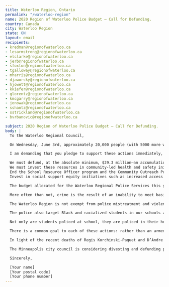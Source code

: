 ```yaml
---
title: Waterloo Region, Ontario
permalink: "/waterloo-region"
name: 2020 Region of Waterloo Police Budget — Call for Defunding.
country: Canada
city: Waterloo Region
state: ON
layout: email
recipients:
- kredman@regionofwaterloo.ca
- lesarmstrong@regionofwaterloo.ca
- elclarke@regionofwaterloo.ca
- jerb@regionofwaterloo.ca
- sfoxton@regionofwaterloo.ca
- tgalloway@regionofwaterloo.ca
- mharris@regionofwaterloo.ca
- djaworsky@regionofwaterloo.ca
- hjowett@regionofwaterloo.ca
- kkiefer@regionofwaterloo.ca
- glorentz@regionofwaterloo.ca
- kmcgarry@regionofwaterloo.ca
- jonowak@regionofwaterloo.ca
- sshantz@regionofwaterloo.ca
- sstrickland@regionofwaterloo.ca
- bvrbanovic@regionofwaterloo.ca

subject: 2020 Region of Waterloo Police Budget — Call for Defunding.
body: |
  To the Waterloo Regional Council,

  On Wednesday, June 3rd, approximately 20,000 people (with 5000 more watching on a livestream) marched with local Black activists and organizers in solidarity with the Black Lives Matter movement. This was to recognize the deaths, systemic violence, and racial injustices faced by Black and Indigenous people everywhere. Marching creates visibility, and marching makes voices heard, but marching does not solve the underlying issues. Meaningful and purposive action must be taken.

  I am demanding that you pledge to support these actions immediately, towards divesting from the Waterloo Regional Police Services:

  We must defund, at the absolute minimum, $29.3 million—an accumulation of the past 3 years’ worth of WRPS budget increases. Last year, even city council noted this is [weighing down the Regional budget](https://kitchener.ctvnews.ca/region-of-waterloo-mulls-over-budget-weighed-down-by-policing-costs-1.4726758).
  We must invest these resources in community-led health and safety initiatives instead of future investment into the WRPS.
  End the School Resource Officer program and the Community Outreach Program, and instead invest in education, increased mental health and social services, and a culturally-responsive curriculum.
  Invest in social support equity initiatives such as increased access to affordable housing, harm reduction services, accessible rehabilitation, conflict resolution services, reintegration services, and other vital community-based support systems.

  The budget allocated for the Waterloo Regional Police Services this year is $200,143,000—19.9% of the total $1,003,847,000 allocated for Regional Services. This is an increase of $10 million over 2019’s budget. This is more of our money that the Region has dedicated to Public Health ($40,588,000), Seniors Services ($39,981,000), Housing Services ($80,972,000), and the Library ($3,214,000) combined.

  More often than not, crime is the result of an inability to meet basic needs such as food, housing, healthcare, and financial security. Through redistributed police funding, we can help fund these services, and help those in need. We can provide more social housing, more employment opportunities, more food banks, more arts programs. We can remove barriers to these basic necessities.

  The Waterloo Region is not exempt from police mistreatment and violence towards poor, Black, and racialized people. In this region, people of African, Caribbean, and/or Black descent only make up 2-3% of the population. However, a study from 2016 showed that Black people were disproportionately carded or stopped by the WRPS at four times their share of the regional population. Street checks and carding are not only ineffective, they are also racist. When asked why this happens in Waterloo Region, Police Chief Bryan Larkin said he did not have a “definite answer.” This is willfully ignorant of how anti-Black racism runs deep within Larkin’s own ranks.

  The police also target Black and racialized students in our schools and communities. The School Resource Officer (SRO) program operates in all elementary and secondary schools across the Region. We stand with high school students in Black Student Unions and associations across the Waterloo Region School Board and the Waterloo Catholic District School Board, who report that they do not feel safe with police in their hallways and classrooms.

  Not only are students policed at school, they are policed in their homes and neighbourhoods. Youth as young as 11 years old in the Centreville Chicopee, Kingsdale, and Mill-Courtland neighbourhoods – all areas with a high percentage of Black, brown, and poor residents – are subjected to surveillance and social control through the City of Kitchener’s [Community Outreach Program](https://briarpatchmagazine.com/articles/view/covid-19-community-policing-kitchener-waterloo) (COP), which puts WRPS officers in direct contact with youth.

  There is a common goal to each of these actions: rather than an armed stranger, there are  people better suited to respond to the various crises in our community, people with the appropriate training, skills, expertise, and attitudes. These people should be better funded and supported institutionally to address those specific crises.

  In light of the recent deaths of Regis Korchinski-Paquet and D’Andre Cambpell at the hands of the police, as well as the deaths of Abdirahman Abdi, Duane Christian, Alexander Wettlaufer, Daniel Clause, and so many others in Canada, and the deaths of George Floyd, Breonna Taylor, Ahmaud Arbery, and Tony McDade in the United States, it is painfully clear that Black and Indigenous peoples in Canada face disproportionate police violence. [A study](https://www.pivotlegal.org/17_years_of_police_violence_in_canada) on police brutality in Canada found that between 2000 to 2017, there had been at least 460 deaths attributed to police violence, though only three murder charges were laid against police officers. Black people, who make up only 3.4 per cent of the population, consisted of 9% of these fatalities.

  The Minneapolis city council is considering divesting and defunding police. School boards across North America are severing ties with police departments; this is the beginning of a groundswell movement. Our Region can lead the way in Ontario, defining public safety through community, not cops, where Black, Indigenous and people of colour are free from police oppression. I am asking you to create a better future for all residents of the Region by divesting from harmful policing and investing in life-affirming services.

  Sincerely,

  [Your name]
  [Your postal code]
  [Your phone number]
---
```

